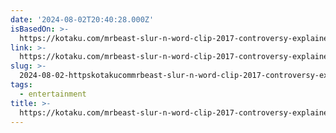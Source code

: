 ```yaml
---
date: '2024-08-02T20:40:28.000Z'
isBasedOn: >-
  https://kotaku.com/mrbeast-slur-n-word-clip-2017-controversy-explained-1851612313
link: >-
  https://kotaku.com/mrbeast-slur-n-word-clip-2017-controversy-explained-1851612313
slug: >-
  2024-08-02-httpskotakucommrbeast-slur-n-word-clip-2017-controversy-explained-1851612313
tags:
  - entertainment
title: >-
  https://kotaku.com/mrbeast-slur-n-word-clip-2017-controversy-explained-1851612313
---
```

 
